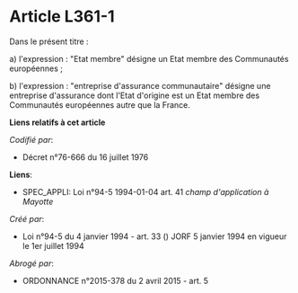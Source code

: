 # Article L361-1

Dans le présent titre :

a) l'expression : "Etat membre" désigne un Etat membre des Communautés européennes ;

b) l'expression : "entreprise d'assurance communautaire" désigne une entreprise d'assurance dont l'Etat d'origine est un Etat
membre des Communautés européennes autre que la France.

**Liens relatifs à cet article**

_Codifié par_:

  - Décret n°76-666 du 16 juillet 1976

**Liens**:

  - SPEC_APPLI: Loi n°94-5 1994-01-04 art. 41 *champ d'application à Mayotte*

_Créé par_:

  - Loi n°94-5 du 4 janvier 1994 - art. 33 () JORF 5 janvier 1994 en vigueur le 1er juillet 1994

_Abrogé par_:

  - ORDONNANCE n°2015-378 du 2 avril 2015 - art. 5
